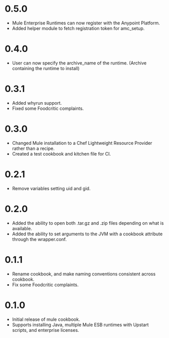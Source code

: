# 0.5.0

* Mule Enterprise Runtimes can now register with the Anypoint Platform.
* Added helper module to fetch registration token for amc_setup.

# 0.4.0

* User can now specify the archive_name of the runtime. (Archive containing the runtime to install)

# 0.3.1

* Added whyrun support.
* Fixed some Foodcritic complaints.

# 0.3.0

* Changed Mule installation to a Chef Lightweight Resource Provider rather than a recipe.
* Created a test cookbook and kitchen file for CI.

# 0.2.1

* Remove variables setting uid and gid.

# 0.2.0

* Added the ability to open both .tar.gz and .zip files depending on what is available.
* Added the ability to set arguments to the JVM with a cookbook attribute through the wrapper.conf.

# 0.1.1

* Rename cookbook, and make naming conventions consistent across cookbook.
* Fix some Foodcritic complaints.

# 0.1.0

* Initial release of mule cookbook.
* Supports installing Java, multiple Mule ESB runtimes with Upstart scripts, and enterprise licenses.
